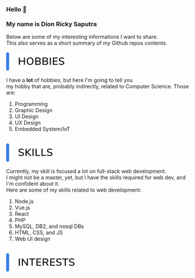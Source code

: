 ### Hello 👋 <br/><br/>My name is Dion Ricky Saputra

Below are some of my interesting informations I want to share.<br/>
This also serves as a short summary of my Github repos contents.
<br/>
<br/>
<img src="https://github.com/dion-ricky/dion-ricky/blob/master/hobbies_callout.svg"/>

I have a **lot** of hobbies, but here I'm going to tell you<br/>
my hobby that are, probably indirectly, related to Computer Science. Those are:

1. Programming
2. Graphic Design
3. UI Design
4. UX Design
5. Embedded System/IoT
<br/>
<img src="https://github.com/dion-ricky/dion-ricky/blob/master/skills_callout.svg"/>

Currently, my skill is focused a lot on full-stack web development.<br/>
I might not be a master, yet, but I have the skills required for web dev, and I'm confident about it.<br/>
Here are some of my skills related to web development:

1. Node.js
2. Vue.js
3. React
4. PHP
5. MySQL, DB2, and nosql DBs
6. HTML, CSS, and JS
7. Web UI design
<br/>
<img src="https://github.com/dion-ricky/dion-ricky/blob/master/interests_callout.svg"/>
